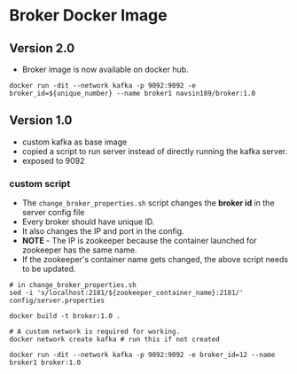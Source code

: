 # Broker Docker Image

## Version 2.0

- Broker image is now available on docker hub.

```
docker run -dit --network kafka -p 9092:9092 -e broker_id=${unique_number} --name broker1 navsin189/broker:1.0
```

## Version 1.0

- custom kafka as base image
- copied a script to run server instead of directly running the kafka server.
- exposed to 9092

### custom script

- The `change_broker_properties.sh` script changes the **broker id** in the server config file
- Every broker should have unique ID.
- It also changes the IP and port in the config.
- **NOTE** - The IP is zookeeper because the container launched for zookeeper has the same name.
- If the zookeeper's container name gets changed, the above script needs to be updated.

```
# in change_broker_properties.sh
sed -i 's/localhost:2181/${zookeeper_container_name}:2181/' config/server.properties
```

```
docker build -t broker:1.0 .

# A custom network is required for working.
docker network create kafka # run this if not created

docker run -dit --network kafka -p 9092:9092 -e broker_id=12 --name broker1 broker:1.0
```

